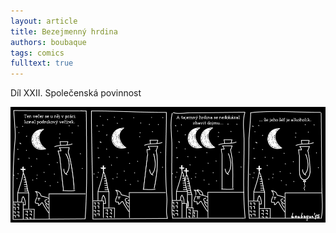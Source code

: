 ```yaml
---
layout: article
title: Bezejmenný hrdina
authors: boubaque
tags: comics
fulltext: true
---
```


Díl XXII. Společenská povinnost

<div class="hrdina"><img src="hrdina22.jpg"></div>
